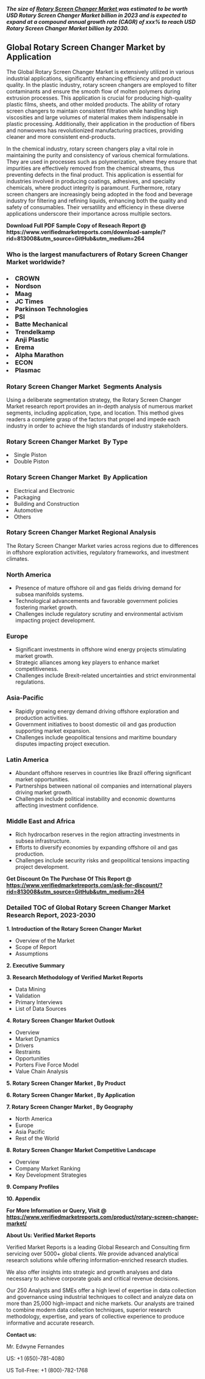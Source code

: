 <p><em><strong>The size of <a href="https://www.verifiedmarketreports.com/download-sample/?rid=813008&utm_source=GitHub&utm_medium=264" target="_blank">Rotary Screen Changer Market </a> was estimated to be worth USD Rotary Screen Changer Market billion in 2023 and is expected to expand at a compound annual growth rate (CAGR) of xxx% to reach USD Rotary Screen Changer Market billion by 2030.</strong></em><br /><h2>Global Rotary Screen Changer Market by Application</h2><p>The Global Rotary Screen Changer Market is extensively utilized in various industrial applications, significantly enhancing efficiency and product quality. In the plastic industry, rotary screen changers are employed to filter contaminants and ensure the smooth flow of molten polymers during extrusion processes. This application is crucial for producing high-quality plastic films, sheets, and other molded products. The ability of rotary screen changers to maintain consistent filtration while handling high viscosities and large volumes of material makes them indispensable in plastic processing. Additionally, their application in the production of fibers and nonwovens has revolutionized manufacturing practices, providing cleaner and more consistent end-products.</p><p>In the chemical industry, rotary screen changers play a vital role in maintaining the purity and consistency of various chemical formulations. They are used in processes such as polymerization, where they ensure that impurities are effectively removed from the chemical streams, thus preventing defects in the final product. This application is essential for industries involved in producing coatings, adhesives, and specialty chemicals, where product integrity is paramount. Furthermore, rotary screen changers are increasingly being adopted in the food and beverage industry for filtering and refining liquids, enhancing both the quality and safety of consumables. Their versatility and efficiency in these diverse applications underscore their importance across multiple sectors.</p></p><p id="" class=""><strong>Download Full PDF Sample Copy of Reseach Report @ <a target="">https://www.verifiedmarketreports.com/download-sample/?rid=813008&utm_source=GitHub&utm_medium=264</a></strong></p><h3 id="" class="">Who is the largest manufacturers of&nbsp;Rotary Screen Changer Market worldwide?</h3><h3 class=""></Li><Li>CROWN</Li><Li> Nordson</Li><Li> Maag</Li><Li> JC Times</Li><Li> Parkinson Technologies</Li><Li> PSI</Li><Li> Batte Mechanical</Li><Li> Trendelkamp</Li><Li> Anji Plastic</Li><Li> Erema</Li><Li> Alpha Marathon</Li><Li> ECON</Li><Li> Plasmac</h3><h3 id="" class="">Rotary Screen Changer Market &nbsp;Segments Analysis</h3><p id="" class="">Using a deliberate segmentation strategy, the Rotary Screen Changer Market research report provides an in-depth analysis of numerous market segments, including application, type, and location. This method gives readers a complete grasp of the factors that propel and impede each industry in order to achieve the high standards of industry stakeholders.</p><h3 id="" class="">Rotary Screen Changer Market &nbsp;By Type</h3><p></Li><Li>Single Piston</Li><Li> Double Piston</p><h3 id="" class="">Rotary Screen Changer Market &nbsp;By Application</h3><p class=""></Li><Li>Electrical and Electronic</Li><Li> Packaging</Li><Li> Building and Construction</Li><Li> Automotive</Li><Li> Others</p><h3 id="" class="">Rotary Screen Changer Market Regional Analysis</h3><p id="" class="">The Rotary Screen Changer Market varies across regions due to differences in offshore exploration activities, regulatory frameworks, and investment climates.</p><h3 id="" class="">North America</h3><ul><li>Presence of mature offshore oil and gas fields driving demand for subsea manifolds systems.</li><li>Technological advancements and favorable government policies fostering market growth.</li><li>Challenges include regulatory scrutiny and environmental activism impacting project development.</li></ul><h3 id="" class="">Europe</h3><ul><li>Significant investments in offshore wind energy projects stimulating market growth.</li><li>Strategic alliances among key players to enhance market competitiveness.</li><li>Challenges include Brexit-related uncertainties and strict environmental regulations.</li></ul><h3 id="" class="">Asia-Pacific</h3><ul><li>Rapidly growing energy demand driving offshore exploration and production activities.</li><li>Government initiatives to boost domestic oil and gas production supporting market expansion.</li><li>Challenges include geopolitical tensions and maritime boundary disputes impacting project execution.</li></ul><h3 id="" class="">Latin America</h3><ul><li>Abundant offshore reserves in countries like Brazil offering significant market opportunities.</li><li>Partnerships between national oil companies and international players driving market growth.</li><li>Challenges include political instability and economic downturns affecting investment confidence.</li></ul><h3 id="" class="">Middle East and Africa</h3><ul><li>Rich hydrocarbon reserves in the region attracting investments in subsea infrastructure.</li><li>Efforts to diversify economies by expanding offshore oil and gas production.</li><li>Challenges include security risks and geopolitical tensions impacting project development.</li></ul><p id="" class=""><strong>Get Discount On The Purchase Of This Report @ <a href="https://www.verifiedmarketreports.com/ask-for-discount/?rid=813008&utm_source=GitHub&utm_medium=264" target="_blank">https://www.verifiedmarketreports.com/ask-for-discount/?rid=813008&utm_source=GitHub&utm_medium=264</a></strong></p><h3 id="" class="">Detailed TOC of Global Rotary Screen Changer Market Research Report, 2023-2030</h3><p id="" class=""><strong>1. Introduction of the Rotary Screen Changer Market </strong></p><ul><li>Overview of the Market</li><li>Scope of Report</li><li>Assumptions</li></ul><p id="" class=""><strong>2. Executive Summary</strong></p><p id="" class=""><strong>3. Research Methodology of Verified Market Reports</strong></p><ul><li>Data Mining</li><li>Validation</li><li>Primary Interviews</li><li>List of Data Sources</li></ul><p id="" class=""><strong>4. Rotary Screen Changer Market Outlook</strong></p><ul><li>Overview</li><li>Market Dynamics</li><li>Drivers</li><li>Restraints</li><li>Opportunities</li><li>Porters Five Force Model</li><li>Value Chain Analysis</li></ul><p id="" class=""><strong>5. Rotary Screen Changer Market , By Product</strong></p><p id="" class=""><strong>6. Rotary Screen Changer Market , By Application</strong></p><p id="" class=""><strong>7. Rotary Screen Changer Market , By Geography</strong></p><ul><li>North America</li><li>Europe</li><li>Asia Pacific</li><li>Rest of the World</li></ul><p id="" class=""><strong>8. Rotary Screen Changer Market Competitive Landscape</strong></p><ul><li>Overview</li><li>Company Market Ranking</li><li>Key Development Strategies</li></ul><p id="" class=""><strong>9. Company Profiles</strong></p><p id="" class=""><strong>10. Appendix</strong></p><p id="" class=""><strong>For More Information or Query, Visit @ <a href="https://www.verifiedmarketreports.com/product/rotary-screen-changer-market/" target="_blank">https://www.verifiedmarketreports.com/product/rotary-screen-changer-market/</a></strong></p><p id="" class=""><strong>About Us: Verified Market Reports</strong></p><p id="" class="">Verified Market Reports is a leading Global Research and Consulting firm servicing over 5000+ global clients. We provide advanced analytical research solutions while offering information-enriched research studies.</p><p id="" class="">We also offer insights into strategic and growth analyses and data necessary to achieve corporate goals and critical revenue decisions.</p><p id="" class="">Our 250 Analysts and SMEs offer a high level of expertise in data collection and governance using industrial techniques to collect and analyze data on more than 25,000 high-impact and niche markets. Our analysts are trained to combine modern data collection techniques, superior research methodology, expertise, and years of collective experience to produce informative and accurate research.</p><p id="" class=""><strong>Contact us:</strong></p><p id="" class="">Mr. Edwyne Fernandes</p><p id="" class="">US: +1 (650)-781-4080</p><p id="" class="">US Toll-Free: +1 (800)-782-1768</p>
